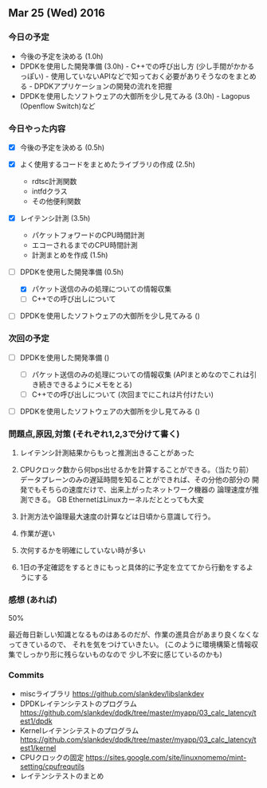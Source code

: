 

## Mar 25 (Wed) 2016

### 今日の予定

 - 今後の予定を決める (1.0h)
 - DPDKを使用した開発準備 (3.0h)
       - C++での呼び出し方 (少し手間がかかるっぽい)
       - 使用していないAPIなどで知っておく必要がありそうなのをまとめる
       - DPDKアプリケーションの開発の流れを把握
 - DPDKを使用したソフトウェアの大御所を少し見てみる  (3.0h)
       - Lagopus (Openflow Switch)など



### 今日やった内容

 - [x] 今後の予定を決める (0.5h)
 - [x] よく使用するコードをまとめたライブラリの作成 (2.5h)
	 - rdtsc計測関数
	 - intfdクラス
	 - その他便利関数
 - [x] レイテンシ計測 (3.5h)
	 - パケットフォワードのCPU時間計測
	 - エコーされるまでのCPU時間計測
	 - 計測まとめを作成 (1.5h)
 - [ ] DPDKを使用した開発準備 (0.5h)
	 - [x] パケット送信のみの処理についての情報収集
	 - [ ] C++での呼び出しについて
 - [ ] DPDKを使用したソフトウェアの大御所を少し見てみる  ()





### 次回の予定

 - [ ] DPDKを使用した開発準備 ()
	 - [ ] パケット送信のみの処理についての情報収集 (APIまとめなのでこれは引き続きできるようにメモをとる)
	 - [ ] C++での呼び出しについて (次回までにこれは片付けたい)
 - [ ] DPDKを使用したソフトウェアの大御所を少し見てみる  ()




### 問題点,原因,対策 (それぞれ1,2,3で分けて書く)

1. レイテンシ計測結果からもっと推測出きることがあった
2. CPUクロック数から何bps出せるかを計算することができる。（当たり前）
   データプレーンのみの遅延時間を知ることができれば、その分他の部分の
   開発でもそちらの速度だけで、出来上がったネットワーク機器の
   論理速度が推測できる。 GB EthernetはLinuxカーネルだととっても大変
3. 計測方法や論理最大速度の計算などは日頃から意識して行う。

1. 作業が遅い
2. 次何するかを明確にしていない時が多い
3. 1日の予定確認をするときにもっと具体的に予定を立ててから行動をするようにする





### 感想 (あれば)

50% 

最近毎日新しい知識となるものはあるのだが、作業の進具合があまり良くなくなってきているので、
それを気をつけていきたい。 (このように環境構築と情報収集でしっかり形に残らないものなので
少し不安に感じているのかも)



### Commits

 - miscライブラリ
   https://github.com/slankdev/libslankdev
 - DPDKレイテンシテストのプログラム
   https://github.com/slankdev/dpdk/tree/master/myapp/03_calc_latency/test1/dpdk
 - Kernelレイテンシテストのプログラム
   https://github.com/slankdev/dpdk/tree/master/myapp/03_calc_latency/test1/kernel
 - CPUクロックの固定
   https://sites.google.com/site/linuxnomemo/mint-setting/cpufrequtils
 - レイテンシテストのまとめ




